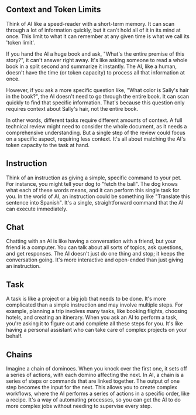 ## Context and Token Limits

Think of AI like a speed-reader with a short-term memory. It can scan through a lot of information quickly, but it can't hold all of it in its mind at once. This limit to what it can remember at any given time is what we call its 'token limit'.

If you hand the AI a huge book and ask, "What's the entire premise of this story?", it can't answer right away. It's like asking someone to read a whole book in a split second and summarize it instantly. The AI, like a human, doesn't have the time (or token capacity) to process all that information at once.

However, if you ask a more specific question like, "What color is Sally's hair in the book?", the AI doesn't need to go through the entire book. It can scan quickly to find that specific information. That's because this question only requires context about Sally's hair, not the entire book.

In other words, different tasks require different amounts of context. A full technical review might need to consider the whole document, as it needs a comprehensive understanding. But a single step of the review could focus on a specific aspect, requiring less context. It's all about matching the AI's token capacity to the task at hand.

## Instruction
Think of an instruction as giving a simple, specific command to your pet. For instance, you might tell your dog to "fetch the ball". The dog knows what each of these words means, and it can perform this single task for you. In the world of AI, an instruction could be something like "Translate this sentence into Spanish". It's a single, straightforward command that the AI can execute immediately.

## Chat
Chatting with an AI is like having a conversation with a friend, but your friend is a computer. You can talk about all sorts of topics, ask questions, and get responses. The AI doesn't just do one thing and stop; it keeps the conversation going. It's more interactive and open-ended than just giving an instruction.

## Task
A task is like a project or a big job that needs to be done. It's more complicated than a simple instruction and may involve multiple steps. For example, planning a trip involves many tasks, like booking flights, choosing hotels, and creating an itinerary. When you ask an AI to perform a task, you're asking it to figure out and complete all these steps for you. It's like having a personal assistant who can take care of complex projects on your behalf.

## Chains
Imagine a chain of dominoes. When you knock over the first one, it sets off a series of actions, with each domino affecting the next. In AI, a chain is a series of steps or commands that are linked together. The output of one step becomes the input for the next. This allows you to create complex workflows, where the AI performs a series of actions in a specific order, like a recipe. It's a way of automating processes, so you can get the AI to do more complex jobs without needing to supervise every step.

